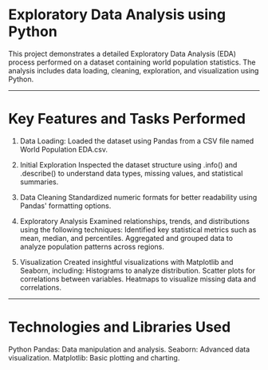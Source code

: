 # Exploratory Data Analysis using Python
This project demonstrates a detailed Exploratory Data Analysis (EDA) process performed on a dataset containing world population statistics. The analysis includes data loading, cleaning, exploration, and visualization using Python.
____
# Key Features and Tasks Performed
1. Data Loading:
Loaded the dataset using Pandas from a CSV file named World Population EDA.csv.

2. Initial Exploration
Inspected the dataset structure using .info() and .describe() to understand data types, missing values, and statistical summaries.

3. Data Cleaning
Standardized numeric formats for better readability using Pandas' formatting options.

4. Exploratory Analysis
Examined relationships, trends, and distributions using the following techniques:
Identified key statistical metrics such as mean, median, and percentiles.
Aggregated and grouped data to analyze population patterns across regions.

5. Visualization
Created insightful visualizations with Matplotlib and Seaborn, including:
Histograms to analyze distribution.
Scatter plots for correlations between variables.
Heatmaps to visualize missing data and correlations.
____
# Technologies and Libraries Used
Python
Pandas: Data manipulation and analysis.
Seaborn: Advanced data visualization.
Matplotlib: Basic plotting and charting.
